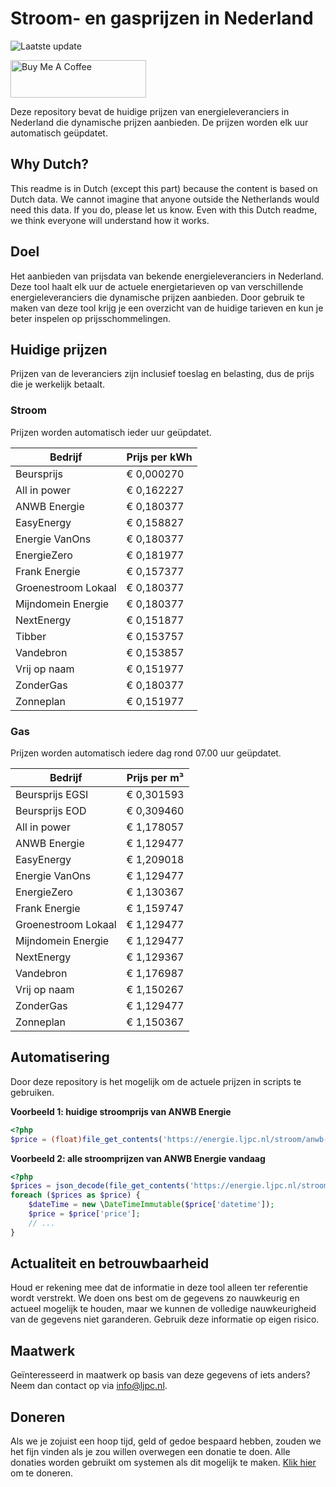 # Stroom- en gasprijzen in Nederland

![Laatste update](https://img.shields.io/badge/laatste%20update-2024--07--21%2016%3A00%20CET-brightgreen)

<a href="https://www.buymeacoffee.com/Lars-" target="_blank"><img src="https://cdn.buymeacoffee.com/buttons/v2/default-orange.png" alt="Buy Me A Coffee" height="60" style="height: 60px !important;width: 217px !important;" ></a>

Deze repository bevat de huidige prijzen van energieleveranciers in Nederland die dynamische prijzen aanbieden. De prijzen worden elk uur automatisch geüpdatet.

## Why Dutch?

This readme is in Dutch (except this part) because the content is based on Dutch data. We cannot imagine that anyone outside the Netherlands would need this data. If you do, please let us know. Even with this Dutch readme, we think
everyone will understand how it works.

## Doel

Het aanbieden van prijsdata van bekende energieleveranciers in Nederland. Deze tool haalt elk uur de actuele energietarieven op van verschillende energieleveranciers die dynamische prijzen aanbieden. Door gebruik te maken van deze tool
krijg je een overzicht van de huidige tarieven en kun je beter inspelen op prijsschommelingen.

## Huidige prijzen

Prijzen van de leveranciers zijn inclusief toeslag en belasting, dus de prijs die je werkelijk betaalt.

### Stroom

Prijzen worden automatisch ieder uur geüpdatet.

 Bedrijf | Prijs per kWh 
---------|---------------
Beursprijs | € 0,000270
All in power | € 0,162227
ANWB Energie | € 0,180377
EasyEnergy | € 0,158827
Energie VanOns | € 0,180377
EnergieZero | € 0,181977
Frank Energie | € 0,157377
Groenestroom Lokaal | € 0,180377
Mijndomein Energie | € 0,180377
NextEnergy | € 0,151877
Tibber | € 0,153757
Vandebron | € 0,153857
Vrij op naam | € 0,151977
ZonderGas | € 0,180377
Zonneplan | € 0,151977


### Gas

Prijzen worden automatisch iedere dag rond 07.00 uur geüpdatet.

 Bedrijf | Prijs per m³ 
---------|--------------
Beursprijs EGSI | € 0,301593
Beursprijs EOD | € 0,309460
All in power | € 1,178057
ANWB Energie | € 1,129477
EasyEnergy | € 1,209018
Energie VanOns | € 1,129477
EnergieZero | € 1,130367
Frank Energie | € 1,159747
Groenestroom Lokaal | € 1,129477
Mijndomein Energie | € 1,129477
NextEnergy | € 1,129367
Vandebron | € 1,176987
Vrij op naam | € 1,150267
ZonderGas | € 1,129477
Zonneplan | € 1,150367


## Automatisering

Door deze repository is het mogelijk om de actuele prijzen in scripts te gebruiken.

**Voorbeeld 1: huidige stroomprijs van ANWB Energie**

```php
<?php
$price = (float)file_get_contents('https://energie.ljpc.nl/stroom/anwb-energie-nu.txt');

```

**Voorbeeld 2: alle stroomprijzen van ANWB Energie vandaag**

```php
<?php
$prices = json_decode(file_get_contents('https://energie.ljpc.nl/stroom/all-in-power-vandaag.json'),true);
foreach ($prices as $price) {
    $dateTime = new \DateTimeImmutable($price['datetime']);
    $price = $price['price'];
    // ...
}
```

## Actualiteit en betrouwbaarheid

Houd er rekening mee dat de informatie in deze tool alleen ter referentie wordt verstrekt. We doen ons best om de gegevens zo nauwkeurig en actueel mogelijk te houden, maar we kunnen de volledige nauwkeurigheid van de gegevens niet
garanderen. Gebruik deze informatie op eigen risico.

## Maatwerk

Geïnteresseerd in maatwerk op basis van deze gegevens of iets anders? Neem dan contact op
via [info@ljpc.nl](mailto:info@ljpc.nl?subject=Energie%20prijzen).

## Doneren

Als we je zojuist een hoop tijd, geld of gedoe bespaard hebben, zouden we het fijn vinden als je zou willen overwegen een
donatie te doen. Alle donaties worden gebruikt om systemen als dit mogelijk te
maken. [Klik hier](https://www.buymeacoffee.com/Lars-) om te doneren.
